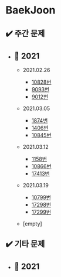 # BaekJoon

## ✔️ 주간 문제

- ## 📅 2021
  - 2021.02.26
    - [10828번](https://github.com/CASPER-REPSAC/algorithm-stack/tree/main/baekjoon/10828)
    - [9093번](https://github.com/CASPER-REPSAC/algorithm-stack/tree/main/baekjoon/9093)
    - [9012번](https://github.com/CASPER-REPSAC/algorithm-stack/tree/main/baekjoon/9012)

  - 2021.03.05
    - [1874번](https://github.com/CASPER-REPSAC/algorithm-stack/tree/main/baekjoon/1874)
    - [1406번](https://github.com/CASPER-REPSAC/algorithm-stack/tree/main/baekjoon/1406)
    - [10845번](https://github.com/CASPER-REPSAC/algorithm-stack/tree/main/baekjoon/10845)
    
  - 2021.03.12
    - [1158번](https://github.com/CASPER-REPSAC/algorithm-stack/tree/main/baekjoon/1158)
    - [10866번](https://github.com/CASPER-REPSAC/algorithm-stack/tree/main/baekjoon/10866)
    - [17413번](https://github.com/CASPER-REPSAC/algorithm-stack/tree/main/baekjoon/17413)
    
  - 2021.03.19
    - [10799번](https://github.com/CASPER-REPSAC/algorithm-stack/tree/main/baekjoon/10799)
    - [17298번](https://github.com/CASPER-REPSAC/algorithm-stack/tree/main/baekjoon/17298)
    - [17299번](https://github.com/CASPER-REPSAC/algorithm-stack/tree/main/baekjoon/17299)
    
  - [empty]
    
    
    
## ✔️ 기타 문제

- ## 📅 2021